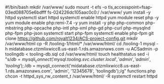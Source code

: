 #!/bin/bash
mkdir /var/www/
sudo mount -t efs -o tls,accesspoint=fsap-03ed088705e6bdfff fs-024226dc105aac0c0:/ /var/www/
yum install -y httpd 
systemctl start httpd
systemctl enable httpd
yum module reset php -y
yum module enable php:remi-7.4 -y
yum install -y php php-common php-mbstring php-opcache php-intl php-xml php-gd php-curl php-mysqlnd php-fpm php-json
systemctl start php-fpm
systemctl enable php-fpm
git clone https://github.com/royalt1234/ACS-project-config.git
mkdir /var/www/html
cp -R /tooling-1/html/*  /var/www/html/
cd /tooling-1
mysql -h midatabase.ctzmlixwicc8.us-east-1.rds.amazonaws.com -u ACSadmin -p toolingdb < tooling-db.sql
cd /var/www/html/
touch healthstatus
sed -i "s/$db = mysqli_connect('mysql.tooling.svc.cluster.local', 'admin', 'admin', 'tooling');/$db = mysqli_connect('midatabase.ctzmlixwicc8.us-east-1.rds.amazonaws.com', 'admin', '12345678', 'toolingdb');/g" functions.php
chcon -t httpd_sys_rw_content_t /var/www/html/ -R
systemctl restart httpd
